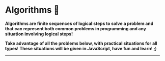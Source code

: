 # Algorithms 📒

**Algorithms are finite sequences of logical steps to solve a problem and that can represent both common problems in programming and any situation involving logical steps!**

**Take advantage of all the problems below, with practical situations for all types! These situations will be given in JavaScript, have fun and learn! ;)**

--- 

